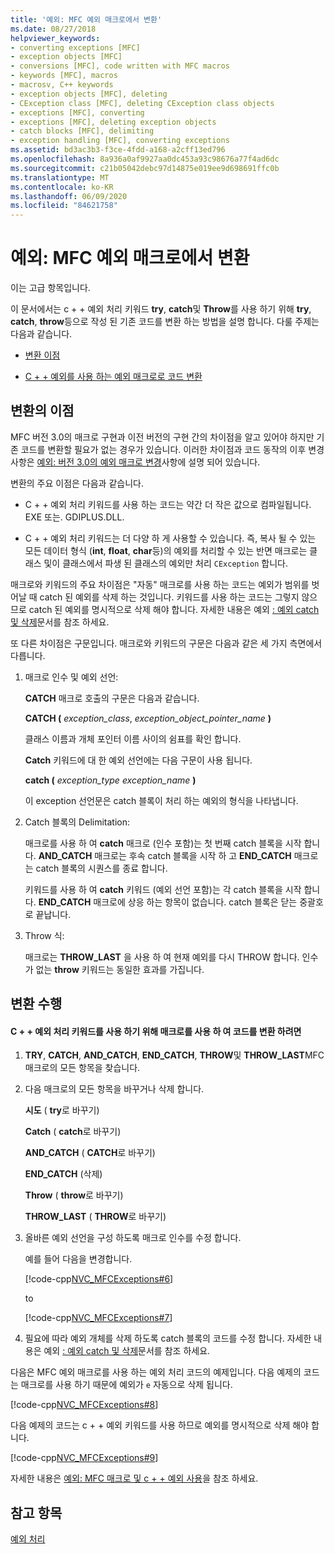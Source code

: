 ```yaml
---
title: '예외: MFC 예외 매크로에서 변환'
ms.date: 08/27/2018
helpviewer_keywords:
- converting exceptions [MFC]
- exception objects [MFC]
- conversions [MFC], code written with MFC macros
- keywords [MFC], macros
- macrosv, C++ keywords
- exception objects [MFC], deleting
- CException class [MFC], deleting CException class objects
- exceptions [MFC], converting
- exceptions [MFC], deleting exception objects
- catch blocks [MFC], delimiting
- exception handling [MFC], converting exceptions
ms.assetid: bd3ac3b3-f3ce-4fdd-a168-a2cff13ed796
ms.openlocfilehash: 8a936a0af9927aa0dc453a93c98676a77f4ad6dc
ms.sourcegitcommit: c21b05042debc97d14875e019ee9d698691ffc0b
ms.translationtype: MT
ms.contentlocale: ko-KR
ms.lasthandoff: 06/09/2020
ms.locfileid: "84621758"
---
```

# <a name="exceptions-converting-from-mfc-exception-macros"></a>예외: MFC 예외 매크로에서 변환

이는 고급 항목입니다.

이 문서에서는 c + + 예외 처리 키워드 **try**, **catch**및 **Throw**를 사용 하기 위해 **try**, **catch**, **throw**등으로 작성 된 기존 코드를 변환 하는 방법을 설명 합니다. 다룰 주제는 다음과 같습니다.

- [변환 이점](#_core_advantages_of_converting)

- [C + + 예외를 사용 하는 예외 매크로로 코드 변환](#_core_doing_the_conversion)

## <a name="advantages-of-converting"></a><a name="_core_advantages_of_converting"></a>변환의 이점

MFC 버전 3.0의 매크로 구현과 이전 버전의 구현 간의 차이점을 알고 있어야 하지만 기존 코드를 변환할 필요가 없는 경우가 있습니다. 이러한 차이점과 코드 동작의 이후 변경 사항은 [예외: 버전 3.0의 예외 매크로 변경](exceptions-changes-to-exception-macros-in-version-3-0.md)사항에 설명 되어 있습니다.

변환의 주요 이점은 다음과 같습니다.

- C + + 예외 처리 키워드를 사용 하는 코드는 약간 더 작은 값으로 컴파일됩니다. EXE 또는. GDIPLUS.DLL.

- C + + 예외 처리 키워드는 더 다양 하 게 사용할 수 있습니다. 즉, 복사 될 수 있는 모든 데이터 형식 (**int**, **float**, **char**등)의 예외를 처리할 수 있는 반면 매크로는 클래스 및이 클래스에서 파생 된 클래스의 예외만 처리 `CException` 합니다.

매크로와 키워드의 주요 차이점은 "자동" 매크로를 사용 하는 코드는 예외가 범위를 벗어날 때 catch 된 예외를 삭제 하는 것입니다. 키워드를 사용 하는 코드는 그렇지 않으므로 catch 된 예외를 명시적으로 삭제 해야 합니다. 자세한 내용은 예외 [: 예외 catch 및 삭제](exceptions-catching-and-deleting-exceptions.md)문서를 참조 하세요.

또 다른 차이점은 구문입니다. 매크로와 키워드의 구문은 다음과 같은 세 가지 측면에서 다릅니다.

1. 매크로 인수 및 예외 선언:

   **CATCH** 매크로 호출의 구문은 다음과 같습니다.

   **CATCH (** *exception_class*, *exception_object_pointer_name* **)**

   클래스 이름과 개체 포인터 이름 사이의 쉼표를 확인 합니다.

   **Catch** 키워드에 대 한 예외 선언에는 다음 구문이 사용 됩니다.

   **catch (** *exception_type* *exception_name* **)**

   이 exception 선언문은 catch 블록이 처리 하는 예외의 형식을 나타냅니다.

2. Catch 블록의 Delimitation:

   매크로를 사용 하 여 **catch** 매크로 (인수 포함)는 첫 번째 catch 블록을 시작 합니다. **AND_CATCH** 매크로는 후속 catch 블록을 시작 하 고 **END_CATCH** 매크로는 catch 블록의 시퀀스를 종료 합니다.

   키워드를 사용 하 여 **catch** 키워드 (예외 선언 포함)는 각 catch 블록을 시작 합니다. **END_CATCH** 매크로에 상응 하는 항목이 없습니다. catch 블록은 닫는 중괄호로 끝납니다.

3. Throw 식:

   매크로는 **THROW_LAST** 을 사용 하 여 현재 예외를 다시 THROW 합니다. 인수가 없는 **throw** 키워드는 동일한 효과를 가집니다.

## <a name="doing-the-conversion"></a><a name="_core_doing_the_conversion"></a>변환 수행

#### <a name="to-convert-code-using-macros-to-use-the-c-exception-handling-keywords"></a>C + + 예외 처리 키워드를 사용 하기 위해 매크로를 사용 하 여 코드를 변환 하려면

1. **TRY**, **CATCH**, **AND_CATCH**, **END_CATCH**, **THROW**및 **THROW_LAST**MFC 매크로의 모든 항목을 찾습니다.

2. 다음 매크로의 모든 항목을 바꾸거나 삭제 합니다.

   **시도** ( **try**로 바꾸기)

   **Catch** ( **catch**로 바꾸기)

   **AND_CATCH** ( **CATCH**로 바꾸기)

   **END_CATCH** (삭제)

   **Throw** ( **throw**로 바꾸기)

   **THROW_LAST** ( **THROW**로 바꾸기)

3. 올바른 예외 선언을 구성 하도록 매크로 인수를 수정 합니다.

   예를 들어 다음을 변경합니다.

   [!code-cpp[NVC_MFCExceptions#6](codesnippet/cpp/exceptions-converting-from-mfc-exception-macros_1.cpp)]

   to

   [!code-cpp[NVC_MFCExceptions#7](codesnippet/cpp/exceptions-converting-from-mfc-exception-macros_2.cpp)]

4. 필요에 따라 예외 개체를 삭제 하도록 catch 블록의 코드를 수정 합니다. 자세한 내용은 예외 [: 예외 catch 및 삭제](exceptions-catching-and-deleting-exceptions.md)문서를 참조 하세요.

다음은 MFC 예외 매크로를 사용 하는 예외 처리 코드의 예제입니다. 다음 예제의 코드는 매크로를 사용 하기 때문에 예외가 `e` 자동으로 삭제 됩니다.

[!code-cpp[NVC_MFCExceptions#8](codesnippet/cpp/exceptions-converting-from-mfc-exception-macros_3.cpp)]

다음 예제의 코드는 c + + 예외 키워드를 사용 하므로 예외를 명시적으로 삭제 해야 합니다.

[!code-cpp[NVC_MFCExceptions#9](codesnippet/cpp/exceptions-converting-from-mfc-exception-macros_4.cpp)]

자세한 내용은 [예외: MFC 매크로 및 c + + 예외 사용](exceptions-using-mfc-macros-and-cpp-exceptions.md)을 참조 하세요.

## <a name="see-also"></a>참고 항목

[예외 처리](exception-handling-in-mfc.md)<br/>

